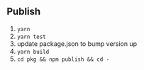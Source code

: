 ## Publish

1. `yarn`
2. `yarn test`
3. update package.json to bump version up
4. `yarn build`
5. `cd pkg && npm publish && cd -`
